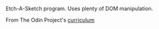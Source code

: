 Etch-A-Sketch program. Uses plenty of DOM manipulation.

From The Odin Project's [curriculum](http://www.theodinproject.com/courses/web-development-101/lessons/html-css)
